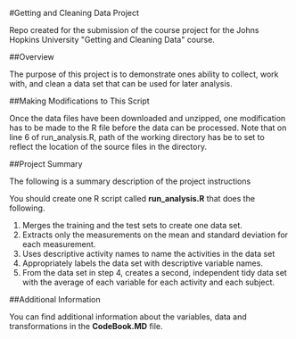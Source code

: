 #Getting and Cleaning Data Project


Repo created for the submission of the course project for the Johns Hopkins University "Getting and Cleaning Data" course.

##Overview

The purpose of this project is to demonstrate ones ability to collect, work with, and clean a data set that can be used for later analysis.

##Making Modifications to This Script

Once the data files have been downloaded and unzipped, one modification has to be made to the R file before the data can be processed. 
Note that on line 6 of run_analysis.R, path of the working directory has be to set to reflect the location of the source files in the directory.

##Project Summary

The following is a summary description of the project instructions

You should create one R script called **run_analysis.R** that does the following.

1. Merges the training and the test sets to create one data set.
2. Extracts only the measurements on the mean and standard deviation for each measurement.
3. Uses descriptive activity names to name the activities in the data set
4. Appropriately labels the data set with descriptive variable names.
5. From the data set in step 4, creates a second, independent tidy data set with the average of each variable for each activity and each subject.

##Additional Information

You can find additional information about the variables, data and transformations in the **CodeBook.MD** file.

